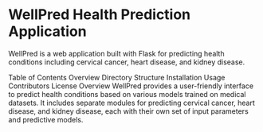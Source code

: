 <h1>WellPred Health Prediction Application</h1>
WellPred is a web application built with Flask for predicting health conditions including cervical cancer, heart disease, and kidney disease.

Table of Contents
Overview
Directory Structure
Installation
Usage
Contributors
License
Overview
WellPred provides a user-friendly interface to predict health conditions based on various models trained on medical datasets. It includes separate modules for predicting cervical cancer, heart disease, and kidney disease, each with their own set of input parameters and predictive models.

